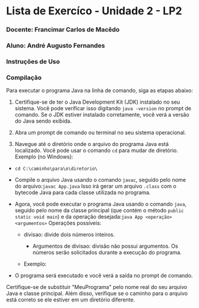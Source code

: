 # Lista de Exercíco - Unidade 2 - LP2



### Docente: Francimar Carlos de Macêdo

### Aluno: André Augusto Fernandes



### Instruções de Uso



### Compilação

Para executar o programa Java na linha de comando, siga as etapas abaixo:

1. Certifique-se de ter o Java Development Kit (JDK) instalado no seu sistema. Você pode verificar isso digitando `java -version` no prompt de comando. Se o JDK estiver instalado corretamente, você verá a versão do Java sendo exibida.

2. Abra um prompt de comando ou terminal no seu sistema operacional.

3. Navegue até o diretório onde o arquivo do programa Java está localizado. Você pode usar o comando `cd` para mudar de diretório.
   Exemplo (no Windows):
* `cd C:\caminho\para\o\diretorio\`

* Compile o arquivo Java usando o comando `javac`, seguido pelo nome do arquivo:`javac App.java`
  Isso irá gerar um arquivo `.class` com o bytecode Java para cada classe utilizada no programa.

* Agora, você pode executar o programa Java usando o comando `java`, seguido pelo nome da classe principal (que contém o método `public static void main`) e da operação desejada:`java App <operação> <argumentos>`
  Operações possíveis: 
  
  * divisao: divide dois números inteiros.
    
    * Argumentos de divisao: divisão não possui argumentos. Os números serão solicitados durante a execução do programa.
  
  * Exemplo:
    
    
    
    

* O programa será executado e você verá a saída no prompt de comando.

Certifique-se de substituir "MeuPrograma" pelo nome real do seu arquivo Java e classe principal. Além disso, verifique se o caminho para o arquivo está correto se ele estiver em um diretório diferente.
